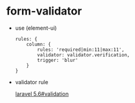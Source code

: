 # form-validator

* use (element-ui)

    ```
    rules: {
        column: {
            rules: 'required|min:11|max:11',
            validator: validator.verification,
            trigger: 'blur'
        }
    }
    ```
    
* validator rule
    
    [laravel 5.6#validation](https://learnku.com/docs/laravel/5.6/validation/1372#c58a91)